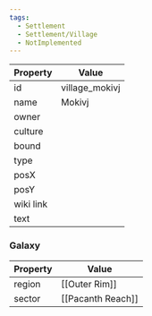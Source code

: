 ```yaml
---
tags:
  - Settlement
  - Settlement/Village
  - NotImplemented
---
```


| Property  | Value          |
| --------- | -------------- |
| id        | village_mokivj |
| name      | Mokivj         |
| owner     |                |
| culture   |                |
| bound     |                |
| type      |                |
| posX      |                |
| posY      |                |
| wiki link |                |
| text      |                |

### Galaxy
| Property | Value             |
| -------- | ----------------- |
| region   | [[Outer Rim]]     |
| sector   | [[Pacanth Reach]] |
